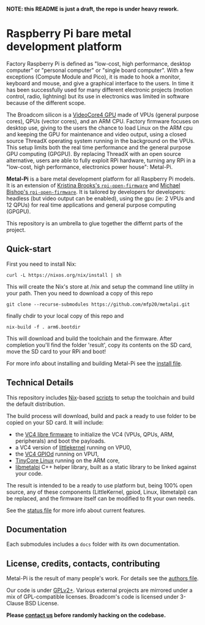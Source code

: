 **NOTE: this README is just a draft, the repo is under heavy rework.**

# Raspberry Pi bare metal development platform

Factory Raspberry Pi is defined as "low-cost, high performance, desktop computer" or "personal computer" or "single board computer". With a few exceptions (Compute Module and Pico), it is made to hook a monitor, keyboard and mouse, and give a graphical interface to the users. In time it has been successfully used for many different electronic projects (motion control, radio, lightning) but its use in electronics was limited in software because of the different scope.

The Broadcom silicon is a [VideoCore4 GPU](https://en.wikipedia.org/wiki/VideoCore) made of VPUs (general purpose cores), QPUs (vector cores), and an ARM CPU. Factory firmware focuses on desktop use, giving to the users the chance to load Linux on the ARM cpu and keeping the GPU for maintenance and video output, using a closed source ThreadX operating system running in the background on the VPUs. This setup limits both the real time performance and the general purpose GPU computing (GPGPU). By replacing ThreadX with an open source alternative, users are able to fully exploit RPi hardware, turning any RPi in a "low-cost, high performance, electronics power house": Metal-Pi.

**Metal-Pi** is a bare metal development platform for all Raspberry Pi models. It is an extension of [Kristina Brooks's `rpi-open-firmware`](https://github.com/christinaa/rpi-open-firmware) and [Michael Bishop's `rpi-open-firmware`](https://github.com/librerpi/rpi-open-firmware). It is tailored by developers for developers: headless (but video output can be enabled), using the gpu (ie: 2 VPUs and 12 QPUs) for real time applications and general purpose computing (GPGPU).

This repository is an umbrella to glue together the differnt parts of the project.

## Quick-start

First you need to install Nix:

`curl -L https://nixos.org/nix/install | sh`

This will create the Nix's store at /nix and setup the command line utility in your path. Then you need to download a copy of this repo

`git clone --recurse-submodules https://github.com/mfp20/metalpi.git`

finally chdir to your local copy of this repo and

`nix-build -f . arm6.bootdir`

This will download and build the toolchain and the firmware. After completion you'll find the folder 'result',  copy its contents on the SD card,
move the SD card to your RPi and boot!

For more info about installing and building Metal-Pi see the [install file](INSTALL.md).


## Technical Details

This repository includes [Nix](https://nixos.org/)-based [scripts](nix/) to setup the toolchain and build the default distribution.

The build process will download, build and pack a ready to use folder to be copied on your SD card. It will include:
- the [VC4 libre firmware](https://github.com/mfp20/vc4-firmware) to initialize the VC4 (VPUs, QPUs, ARM, peripherals) and boot the payloads.
- a VC4 version of [littlekernel](https://github.com/littlekernel/lk) running on VPU0,
- the [VC4 GPIOd](include/gpiod) running on VPU1,
- [TinyCore Linux](http://www.tinycorelinux.net/) running on the ARM core,
- [libmetalpi](include/libmetalpi) C++ helper library, built as a static library to be linked against your code.

The result is intended to be a ready to use platform but, being 100% open source, any of these components (LittleKernel, gpiod, Linux, libmetalpi) can be replaced, and the firmware itself can be modified to fit your own needs.

See the [status file](STATUS.md) for more info about current features.


## Documentation

Each submodules includes a `docs` folder with its own documentation.


## License, credits, contacts, contributing

Metal-Pi is the result of many people's work. For details see the [authors file](AUTHORS.md).

Our code is under [GPLv2+](LICENSE). Various external projects are mirrored under a mix of GPL-compatible licenses. Broadcom's code is licensed under 3-Clause BSD License.

**Please [contact us](CONTRIBUTING.md) before randomly hacking on the codebase.**
